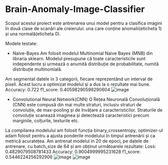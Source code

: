 # Brain-Anomaly-Image-Classifier

Scopul acestui proiect este antrenarea unui model pentru a clasifica imagini în două clase de scanări ale creierului: una care conține anomalii(eticheta 1) și
una normală(eticheta 0).

Modele testate:

- Naive-Bayes
Am folosit modelul Multinomial Naive Bayes (MNB) din libraria sklearn.
Modelul presupune că toate caracteristicile sunt independente și urmează o
anumită distribuție de probabilitate, numită distribuție multinomială.

Am segmentat datele in 3 categorii, fiecare reprezentând un interval de pixeli. Acest lucru a optimizat modelul și a dus la o rezultate mai bune.
Accuracy: 0.722
f1_score: 0.40598290598290604
![image](https://user-images.githubusercontent.com/95356241/236634665-e48bd04e-8c0f-4838-895d-c4f7a8c1c7cb.png)

- Convolutional Neural Network(CNN)
O Rețea Neuronală Convoluțională (CNN) este compusă din mai multe straturi, inclusiv straturi de convoluție, de max-pooling și de învățare a caracteristicilor. Straturile de convoluție scanează imaginea și detectează caracteristici precum marginile, colțurile, texturile etc.

La compilarea modelului am folosit funcția binary_crossentropy, optimizer-ul
adam folosit pentru a ajusta ponderile modelului în timpul antrenării și ca
metrică acuratețea.
Am antrenat modelul in 20 de epoci, pe datele de antrenare, cu batch_size de
64 și am obținut următoarele rezultate:
Loss: 0.4829079508781433
Accuracy: 0.9004999995231628
f1_score: 0.5446224256292906
![image](https://user-images.githubusercontent.com/95356241/236637185-78196d48-868c-4d6a-962b-79f2b6aa3ab8.png)
![image](https://user-images.githubusercontent.com/95356241/236637192-51fd1f37-7f79-4e60-90cc-76c2457fb54e.png)
